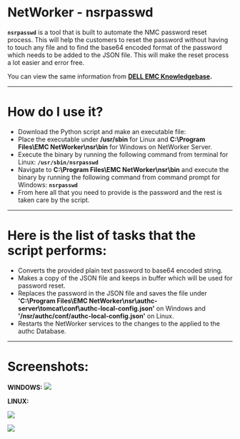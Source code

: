 # NetWorker - nsrpasswd
**`nsrpasswd`** is a tool that is built to automate the NMC password reset process. This will help the customers to reset the password without having to touch any file and to find the base64 encoded format of the password which needs to be added to the JSON file. This will make the reset process a lot easier and error free.

You can view the same information from **[DELL EMC Knowledgebase](https://support.emc.com/kb/518882).**

---

# How do I use it?
* Download the Python script and make an executable file:
* Place the executable under **/usr/sbin** for Linux and **C:\Program Files\EMC NetWorker\nsr\bin** for Windows on NetWorker Server.
* Execute the binary by running the following command from terminal for Linux: **`/usr/sbin/nsrpasswd`**
* Navigate to **C:\Program Files\EMC NetWorker\nsr\bin** and execute the binary by running the following command from command prompt for Windows: 
**`nsrpasswd`**
* From here all that you need to provide is the password and the rest is taken care by the script.

---


# Here is the list of tasks that the script performs:

* Converts the provided plain text password to base64 encoded string.
* Makes a copy of the JSON file and keeps in buffer which will be used for password reset. 
* Replaces the password in the JSON file and saves the file under **'C:\Program Files\EMC NetWorker\nsr\authc-server\tomcat\conf\authc-local-config.json'** on Windows and **'/nsr/authc/conf/authc-local-config.json'** on Linux.
* Restarts the NetWorker services to the changes to the applied to the authc Database.


---

# Screenshots:

**WINDOWS:**
![](https://3.bp.blogspot.com/-z7oEfY7u_SY/W0C_y-h8ZrI/AAAAAAAAAdQ/0xavmT2txlAigmZklmsB7VpZ0HorswLiwCLcBGAs/s1600/nsrpasswd_windows.png)

**LINUX:**

![](https://2.bp.blogspot.com/-o0Vy9MXqFaY/W0DT8iiODRI/AAAAAAAAAds/69LLtO7Q68Mh4kuMDFKblSi2JlYz9zwFQCLcBGAs/s1600/nsrpasswd_Linux1.PNG)

![](https://1.bp.blogspot.com/-LB--jn9k8Uo/W0DT8pjm-_I/AAAAAAAAAdo/g7ECwelhWvgFFC_Yt5JysPDIM7VnE2ABACLcBGAs/s1600/nsrpasswd_Linux2.PNG)

